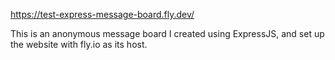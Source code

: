 https://test-express-message-board.fly.dev/

This is an anonymous message board I created using ExpressJS, and set up the website with fly.io as its host.
